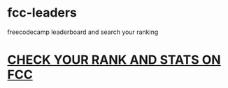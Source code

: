 # fcc-leaders
freecodecamp leaderboard and search your ranking
# [CHECK YOUR RANK AND STATS ON FCC](https://benjaminadk.github.io/fcc-leaders/index.html)
